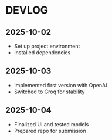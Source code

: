 # DEVLOG

## 2025-10-02
- Set up project environment
- Installed dependencies

## 2025-10-03
- Implemented first version with OpenAI
- Switched to Groq for stability

## 2025-10-04
- Finalized UI and tested models
- Prepared repo for submission
